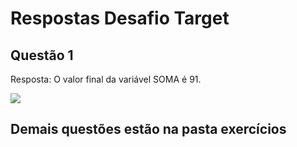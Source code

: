 # Respostas Desafio Target

## Questão 1
Resposta: O valor final da variável SOMA é 91.

<img src="https://github.com/user-attachments/assets/fee2c788-15f1-43bf-b19c-c42fe0e30762" />

## Demais questões estão na pasta exercícios
